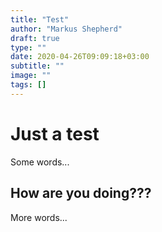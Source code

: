 ```yaml
---
title: "Test"
author: "Markus Shepherd"
draft: true
type: ""
date: 2020-04-26T09:09:18+03:00
subtitle: ""
image: ""
tags: []
---
```


# Just a test

Some words...

## How are you doing???

More words...
